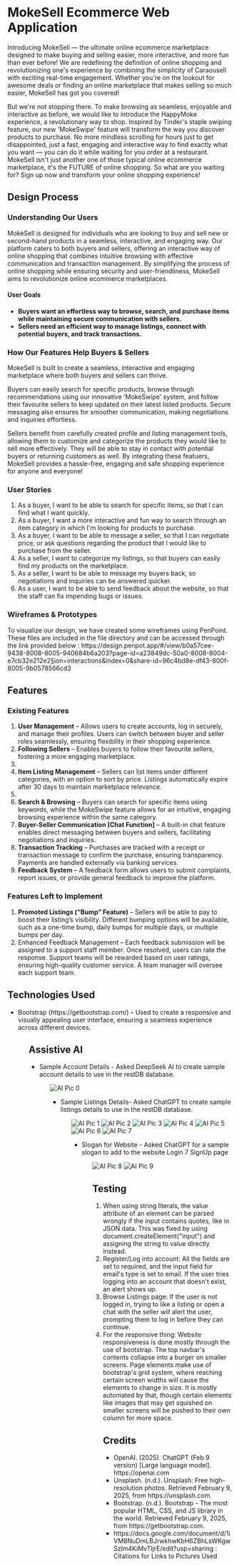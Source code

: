 <h1>
  <strong>MokeSell Ecommerce Web Application</strong>
</h1>

<p>
Introducing MokeSell — the ultimate online ecommerce marketplace designed to make buying and selling easier, more interactive, and more fun than ever before! We are redefining the definition of online shopping and revolutionizing one's experience by combining the simplicity of Caraousell with exciting real-time engagement. Whether you're on the lookout for awesome deals or finding an online marketplace that makes selling so much easier, MokeSell has got you covered! 

But we're not stopping there. To make browsing as seamless, enjoyable and interactive as before, we would like to introduce the HappyMoke experience, a revolutionary way to shop. Inspired by Tinder's staple swiping feature, our new 'MokeSwipe' feature will transform the way you discover products to purchase. No more mindless scrolling for hours just to get disappointed, just a fast, engaging and interactive way to find exactly what you want — you can do it while waiting for you order at a restaurant. MokeSell isn't just another one of those typical online ecommerce marketplace, it's the FUTURE of online shopping. So what are you waiting for? Sign up now and transform your online shopping experience!
</p>

<h2>
  <strong>Design Process</strong>
</h2>

<h3>
  <strong>Understanding Our Users</strong>
</h3>

<p> 
MokeSell is designed for individuals who are looking to buy and sell new or second-hand products in a seamless, interactive, and engaging way. Our platform caters to both buyers and sellers, offering an interactive way of online shopping that combines intuitive browsing with effective communication and transaction management. By simplifying the process of online shopping while ensuring security and user-friendliness, MokeSell aims to revolutionize online ecommerce marketplaces. 
<p>

<h4>
  <strong>User Goals</strong>
<h4>

<ul>
  <li>
    <strong>Buyers</strong> want an effortless way to browse, search, and purchase items while maintaining secure communication with sellers.
  </li>
  <li>
    <strong>Sellers</strong> need an efficient way to manage listings, connect with potential buyers, and track transactions.
  </li>
</ul>

<h3>
  <strong>How Our Features Help Buyers & Sellers</strong>
</h3>

<p>
MokeSell is built to create a seamless, interactive and engaging marketplace where both buyers and sellers can thrive.

Buyers can easily search for specific products, browse through recommendations using our innovative 'MokeSwipe' system, and follow their favourite sellers to keep updated on their latest listed products. Secure messaging also ensures for smoother communication, making negotiations and inquiries effortless. 

Sellers benefit from carefully created profile and listing management tools, allowing them to customize and categorize the products they would like to sell more effectively. They will be able to stay in contact with potential buyers or returning customers as well. By integrating these featuers, MokeSell provides a hassle-free, engaging and safe shopping experience for anyone and everyone! 
<p>

<h3>
  <strong>User Stories</strong>
</h3>

<ol>
  <li> As a buyer, I want to be able to search for specific items, so that I can find what I want quickly.</li>
  <li> As a buyer, I want a more interactive and fun way to search through an item category in which I'm looking for products to purchase.</li>
  <li> As a buyer, I want to be able to message a seller, so that I can negotiate price, or ask questions regarding the product that I would like to purchase from the seller.</li>
  <li> As a seller, I want to categorize my listings, so that buyers can easily find my products on the marketplace.</li>
  <li> As a seller, I want to be able to message my buyers back, so negotiations and inquiries can be answered quicker.</li>
  <li> As a user, I want to be able to send feedback about the website, so that the staff can fix impending bugs or issues.</li>
</ol>

<h3>
  <strong>Wireframes & Prototypes</strong>
</h3>

<p>
To visualize our design, we have created some wireframes using PenPoint. These files are included in the file directory and can be accessed through the link provided below : 
  https://design.penpot.app/#/view/b0a57cee-9438-8008-8005-940684b6a203?page-id=a23849dc-50a0-8008-8004-e7cb32e212e2&section=interactions&index=0&share-id=96c4bd8e-df43-800f-8005-9b0578566cd3
</p>

<h2>
  <strong>Features</strong>
</h2>

<h3>
  <strong>Existing Features</strong>
</h3>

<ol>
  <li> 
  <strong>User Management</strong> – Allows users to create accounts, log in securely, and manage their profiles. Users can switch between buyer and seller roles seamlessly, ensuring flexibility in their shopping experience.
  </li>

  <li> 
  <strong>Following Sellers</strong> – Enables buyers to follow their favourite sellers, fostering a more engaging marketplace.
  <li>

  <li>
  <strong>Item Listing Management</strong> – Sellers can list items under different categories, with an option to sort by price. Listings automatically expire after 30 days to maintain marketplace relevance.
  <li>

  <li>
  <strong>Search & Browsing</strong> – Buyers can search for specific items using keywords, while the MokeSwipe feature allows for an intuitive, engaging browsing experience within the same category.
  </li>

  <li>
  <strong>Buyer-Seller Communication [Chat Function]</strong> – A built-in chat feature enables direct messaging between buyers and sellers, facilitating negotiations and inquiries.
  </li>

  <li>
  <strong>Transaction Tracking</strong> – Purchases are tracked with a receipt or transaction message to confirm the purchase, ensuring transparency. Payments are handled externally via banking services.
  </li>

  <li>
  <strong>Feedback System</strong> – A feedback form allows users to submit complaints, report issues, or provide general feedback to improve the platform.
  </li>
</ol>

<h3>
  <strong>Features Left to Implement</strong>
</h3>

<ol>
  <li>
    <strong>Promoted Listings (“Bump” Feature)</strong> – Sellers will be able to pay to boost their listing’s visibility. Different bumping options will be available, such as a one-time bump, daily bumps for multiple days, or multiple bumps per day.
  </li>

  <li>
    </strong>Enhanced Feedback Management</strong> – Each feedback submission will be assigned to a support staff member. Once resolved, users can rate the response. Support teams will be rewarded based on user ratings, ensuring high-quality customer service. A team manager will oversee each support team.
  </li>
</ol>

<h2>
  <strong>Technologies Used</strong>
</h2>

<ul>
  <li> Bootstrap (https://getbootstrap.com/) – Used to create a responsive and visually appealing user interface, ensuring a seamless experience across different devices. 
  </li>
<ul>

<h2>
  <strong>Assistive AI</strong>
</h2>

<ul>
  <li> Sample Account Details - Asked DeepSeek AI to create sample account details to use in the restDB database.</li>
<ul>

![AI Pic 0](images/Assisted-AI%20Pictures/photo_2025-02-09_23-39-00.jpg)

<ul>
  <li> Sample Listings Details- Asked ChatGPT to create sample listings details to use in the restDB database.</li>
<ul>

![AI Pic 1](images/Assisted-AI%20Pictures/Screenshot%202025-02-09%20232715.png)
![AI Pic 2](images/Assisted-AI%20Pictures/Screenshot%202025-02-09%20232729.png)
![AI Pic 3](images/Assisted-AI%20Pictures/Screenshot%202025-02-09%20232740.png)
![AI Pic 4](images/Assisted-AI%20Pictures/Screenshot%202025-02-09%20232747.png)
![AI Pic 5](images/Assisted-AI%20Pictures/Screenshot%202025-02-09%20232756.png)
![AI Pic 6](images/Assisted-AI%20Pictures/Screenshot%202025-02-09%20232804.png)
![AI Pic 7](images/Assisted-AI%20Pictures/Screenshot%202025-02-09%20232812.png)

<ul>
  <li> Slogan for Website - Asked ChatGPT for a sample slogan to add to the website Login 7 SignUp page</li>
<ul>

![AI Pic 8](images/Assisted-AI%20Pictures/Screenshot%202025-02-09%20232831.png)
![AI Pic 9](images/Assisted-AI%20Pictures/Screenshot%202025-02-09%20232839.png)

<h2>
  <strong>Testing</strong>
</h2>

<ol>
  <li> When using string literals, the value attribute of an element can be parsed wrongly if the input contains quotes, like in JSON data. This was fixed by using document.createElement("input") and assigning the string to value directly instead. </li>

  <li> Register/Log into account:
All the fields are set to required, and the input field for email's type is set to email. 
If the user tries logging into an account that doesn't exist, an alert shows up. </li>

  <li> Browse Listings page:
If the user is not logged in, trying to like a listing or open a chat with the seller will alert the user, prompting them to log in before they can continue. </li>

  <li> For the responsive thing:
Website responsiveness is done mostly through the use of bootstrap.
The top navbar's contents collapse into a burger on smaller screens.
Page elements make use of bootstrap's grid system, where reaching certain screen widths will cause the elements to change in size.
It is mostly automated by that, though certain elements like images that may get squished on smaller screens will be pushed to their own column for more space. </li>

<h2>
  <strong> Credits </strong>
</h2>

<ul>
  <li>OpenAI. (2025). ChatGPT (Feb 9 version) [Large language model]. https://openai.com</li>
  <li>Unsplash. (n.d.). Unsplash: Free high-resolution photos. Retrieved February 9, 2025, from https://unsplash.com.</li>
  <li>Bootstrap. (n.d.). Bootstrap - The most popular HTML, CSS, and JS library in the world. Retrieved February 9, 2025, from https://getbootstrap.com.</li>
  <li> https://docs.google.com/document/d/1iVM8NuDmLBJrwkhwKbH6ZBhLsWKgwSzlm4KiMvTljrE/edit?usp=sharing : Citations for Links to Pictures Used </li>
</ul>